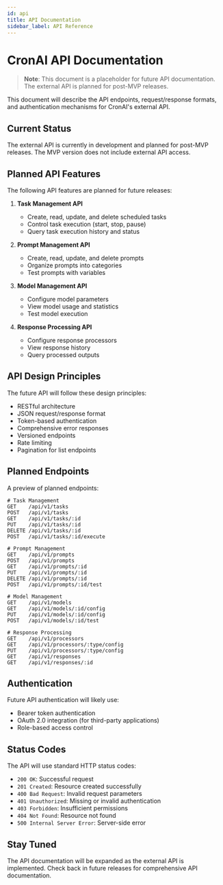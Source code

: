 ```yaml
---
id: api
title: API Documentation
sidebar_label: API Reference
---
```


# CronAI API Documentation

> **Note**: This document is a placeholder for future API documentation. The external API is planned for post-MVP releases.

This document will describe the API endpoints, request/response formats, and authentication mechanisms for CronAI's external API.

## Current Status

The external API is currently in development and planned for post-MVP releases. The MVP version does not include external API access.

## Planned API Features

The following API features are planned for future releases:

1. **Task Management API**
   - Create, read, update, and delete scheduled tasks
   - Control task execution (start, stop, pause)
   - Query task execution history and status

2. **Prompt Management API**
   - Create, read, update, and delete prompts
   - Organize prompts into categories
   - Test prompts with variables

3. **Model Management API**
   - Configure model parameters
   - View model usage and statistics
   - Test model execution

4. **Response Processing API**
   - Configure response processors
   - View response history
   - Query processed outputs

## API Design Principles

The future API will follow these design principles:

- RESTful architecture
- JSON request/response format
- Token-based authentication
- Comprehensive error responses
- Versioned endpoints
- Rate limiting
- Pagination for list endpoints

## Planned Endpoints

A preview of planned endpoints:

```
# Task Management
GET    /api/v1/tasks
POST   /api/v1/tasks
GET    /api/v1/tasks/:id
PUT    /api/v1/tasks/:id
DELETE /api/v1/tasks/:id
POST   /api/v1/tasks/:id/execute

# Prompt Management
GET    /api/v1/prompts
POST   /api/v1/prompts
GET    /api/v1/prompts/:id
PUT    /api/v1/prompts/:id
DELETE /api/v1/prompts/:id
POST   /api/v1/prompts/:id/test

# Model Management
GET    /api/v1/models
GET    /api/v1/models/:id/config
PUT    /api/v1/models/:id/config
POST   /api/v1/models/:id/test

# Response Processing
GET    /api/v1/processors
GET    /api/v1/processors/:type/config
PUT    /api/v1/processors/:type/config
GET    /api/v1/responses
GET    /api/v1/responses/:id
```

## Authentication

Future API authentication will likely use:

- Bearer token authentication
- OAuth 2.0 integration (for third-party applications)
- Role-based access control

## Status Codes

The API will use standard HTTP status codes:

- `200 OK`: Successful request
- `201 Created`: Resource created successfully
- `400 Bad Request`: Invalid request parameters
- `401 Unauthorized`: Missing or invalid authentication
- `403 Forbidden`: Insufficient permissions
- `404 Not Found`: Resource not found
- `500 Internal Server Error`: Server-side error

## Stay Tuned

The API documentation will be expanded as the external API is implemented. Check back in future releases for comprehensive API documentation.